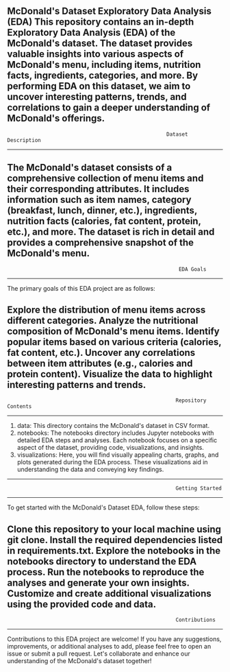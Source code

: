 McDonald's Dataset Exploratory Data Analysis (EDA)
This repository contains an in-depth Exploratory Data Analysis (EDA) of the McDonald's dataset. The dataset provides valuable insights into various aspects of McDonald's menu, including items, nutrition facts, ingredients, categories, and more. By performing EDA on this dataset, we aim to uncover interesting patterns, trends, and correlations to gain a deeper understanding of McDonald's offerings.
---------------------------------------------------------------------------------------------------------------------------------------------------
                                                        Dataset Description
---------------------------------------------------------------------------------------------------------------------------------------------------
The McDonald's dataset consists of a comprehensive collection of menu items and their corresponding attributes. It includes information such as item names, category (breakfast, lunch, dinner, etc.), ingredients, nutrition facts (calories, fat content, protein, etc.), and more. The dataset is rich in detail and provides a comprehensive snapshot of the McDonald's menu.
---------------------------------------------------------------------------------------------------------------------------------------------------
                                                            EDA Goals
---------------------------------------------------------------------------------------------------------------------------------------------------
The primary goals of this EDA project are as follows:

Explore the distribution of menu items across different categories.
Analyze the nutritional composition of McDonald's menu items.
Identify popular items based on various criteria (calories, fat content, etc.).
Uncover any correlations between item attributes (e.g., calories and protein content).
Visualize the data to highlight interesting patterns and trends.
---------------------------------------------------------------------------------------------------------------------------------------------------
                                                           Repository Contents
---------------------------------------------------------------------------------------------------------------------------------------------------
1) data: This directory contains the McDonald's dataset in CSV format.
2) notebooks: The notebooks directory includes Jupyter notebooks with detailed EDA steps and analyses. Each notebook focuses on a specific aspect of the dataset, providing code, visualizations, and insights.
3) visualizations: Here, you will find visually appealing charts, graphs, and plots generated during the EDA process. These visualizations aid in understanding the data and conveying key findings.
---------------------------------------------------------------------------------------------------------------------------------------------------
                                                           Getting Started
---------------------------------------------------------------------------------------------------------------------------------------------------
To get started with the McDonald's Dataset EDA, follow these steps:

Clone this repository to your local machine using git clone.
Install the required dependencies listed in requirements.txt.
Explore the notebooks in the notebooks directory to understand the EDA process.
Run the notebooks to reproduce the analyses and generate your own insights.
Customize and create additional visualizations using the provided code and data.
---------------------------------------------------------------------------------------------------------------------------------------------------
                                                           Contributions
---------------------------------------------------------------------------------------------------------------------------------------------------
Contributions to this EDA project are welcome! If you have any suggestions, improvements, or additional analyses to add, please feel free to open an issue or submit a pull request. Let's collaborate and enhance our understanding of the McDonald's dataset together!
